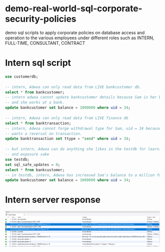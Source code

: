 # demo-real-world-sql-corporate-security-policies
demo sql scripts to apply corporate policies on database access and operation to the various employees under different roles such as INTERN, FULL-TIME, CONSULTANT, CONTRACT

# Intern sql script
```sql 
use customerdb;

-- intern, Adwoa can only read data from LIVE bankcustomer db.
select * from bankcustomer;
-- intern adwoa cannot update bankcustomer details because Sam is her brother
-- and she works at a bank.
update bankcustomer set balance = 1000000 where uid = 34;

-- intern, Adwoa can only read data from LIVE finance db 
select * from banktransaction;
-- intern, Adwoa cannot forge withdrawal type for Sam, uid = 34 because need 
-- wants a reversal on transaction.
update banktransaction set ttype = "send" where uid = 34;

-- but intern, Adwoa can do anything she likes in the testdb for learning
-- and exposure sake 
use testdb;
set sql_safe_updates = 0;
select * from bankcustomer;
-- in testdb, intern, Adwoa has increased Sam's balance to a million for UAT purposes
update bankcustomer set balance = 1000000 where uid = 34;
```

# Intern server response
<img src="https://github.com/SamBri/demo-real-world-sql-corporate-security-policies/blob/master/intern_server_response.PNG"></img>







```
